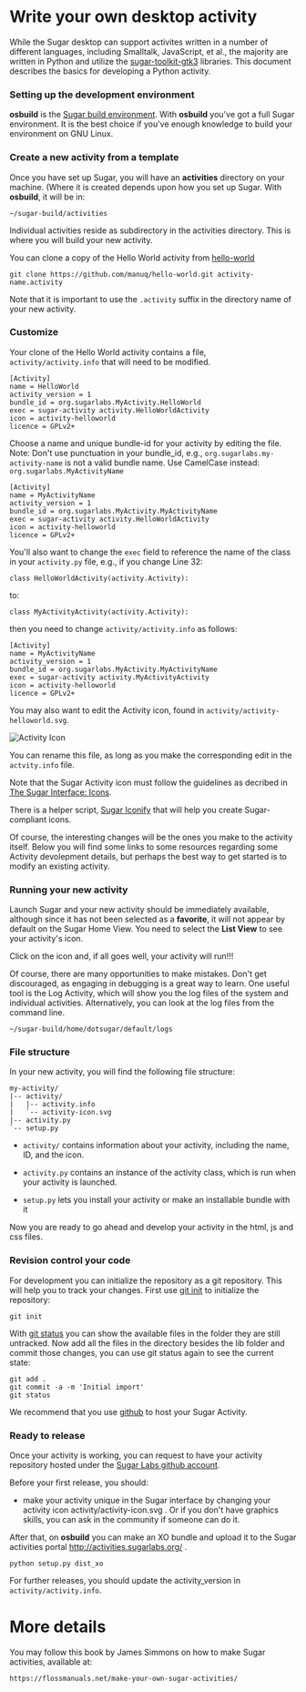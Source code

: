 Write your own desktop activity
===============================

While the Sugar desktop can support activites written in a number of
different languages, including Smalltalk, JavaScript, et al., the
majority are written in Python and utilize the
[sugar-toolkit-gtk3](https://github.com/sugarlabs/sugar-toolkit-gtk3)
libraries. This document describes the basics for developing a Python
activity.

### Setting up the development environment

**osbuild** is the [Sugar build environment](dev-environment.md.html).
With **osbuild** you've got a full Sugar environment. It is the best
choice if you've enough knowledge to build your environment on GNU
Linux.

### Create a new activity from a template 

Once you have set up Sugar, you will have an **activities** directory
on your machine. (Where it is created depends upon how you set up
Sugar. With **osbuild**, it will be in:

    ~/sugar-build/activities

Individual activities reside as subdirectory in the activities
directory. This is where you will build your new activity.

You can clone a copy of the Hello World activity from
[hello-world](https://github.com/manuq/hello-world.git)

    git clone https://github.com/manuq/hello-world.git activity-name.activity

Note that it is important to use the `.activity` suffix in the directory
name of your new activity.

### Customize

Your clone of the Hello World activity contains a file,
`activity/activity.info` that will need to be modified.

    [Activity]
    name = HelloWorld
    activity_version = 1
    bundle_id = org.sugarlabs.MyActivity.HelloWorld
    exec = sugar-activity activity.HelloWorldActivity
    icon = activity-helloworld
    licence = GPLv2+

Choose a name and unique bundle-id for your activity by editing the
file.  Note: Don't use punctuation in your bundle_id, e.g.,
`org.sugarlabs.my-activity-name` is not a valid bundle name. Use
CamelCase instead: `org.sugarlabs.MyActivityName`

    [Activity]
    name = MyActivityName
    activity_version = 1
    bundle_id = org.sugarlabs.MyActivity.MyActivityName
    exec = sugar-activity activity.HelloWorldActivity
    icon = activity-helloworld
    licence = GPLv2+

You'll also want to change the `exec` field to reference the name of
the class in your `activity.py` file, e.g., if you change Line 32:

    class HelloWorldActivity(activity.Activity):

to:

    class MyActivityActivity(activity.Activity):

then you need to change `activity/activity.info` as follows:

    [Activity]
    name = MyActivityName
    activity_version = 1
    bundle_id = org.sugarlabs.MyActivity.MyActivityName
    exec = sugar-activity activity.MyActivityActivity
    icon = activity-helloworld
    licence = GPLv2+

You may also want to edit the Activity icon, found in
`activity/activity-helloworld.svg`.

![Activity
 Icon](https://rawgit.com/manuq/hello-world/master/activity/activity-helloworld.svg
 "Activity icon")

You can rename this file, as long as you make the corresponding edit
in the `actvity.info` file.

Note that the Sugar Activity icon must follow the guidelines as
decribed in [The Sugar Interface:
Icons](https://wiki.sugarlabs.org/go/Human_Interface_Guidelines/The_Sugar_Interface/Icons).

There is a helper script, [Sugar
Iconify](https://wiki.sugarlabs.org/go/Sugar_iconify) that will help
you create Sugar-compliant icons.

Of course, the interesting changes will be the ones you make to the
activity itself. Below you will find some links to some resources
regarding some Activity devolepment details, but perhaps the best way
to get started is to modify an existing activity.

### Running your new activity

Launch Sugar and your new activity should be immediately available,
although since it has not been selected as a **favorite**, it will not
appear by default on the Sugar Home View. You need to select the
**List View** to see your activity's icon.

Click on the icon and, if all goes well, your activity will run!!!

Of course, there are many opportunities to make mistakes. Don't get
discouraged, as engaging in debugging is a great way to learn. One
useful tool is the Log Activity, which will show you the log files of
the system and individual activities. Alternatively, you can look at
the log files from the command line.

    ~/sugar-build/home/dotsugar/default/logs

### File structure

In your new activity, you will find the following file structure:

    my-activity/
    |-- activity/
    |   |-- activity.info
    |   `-- activity-icon.svg
    |-- activity.py
    `-- setup.py

* `activity/` contains information about your activity, including the
  name, ID, and the icon.

* `activity.py` contains an instance of the activity class, which is
  run when your activity is launched.

* `setup.py` lets you install your activity or make an installable
  bundle with it

Now you are ready to go ahead and develop your activity in the html,
js and css files.

### Revision control your code

For development you can initialize the repository as a git
repository. This will help you to track your changes. First use [git
init](https://www.kernel.org/pub/software/scm/git/docs/git-init.html)
to initialize the repository:

    git init

With [git
status](https://www.kernel.org/pub/software/scm/git/docs/git-status.html)
you can show the available files in the folder they are still
untracked. Now add all the files in the directory besides the lib
folder and commit those changes, you can use git status again to see
the current state:

    git add .
    git commit -a -m 'Initial import'
    git status

We recommend that you use [github](http://github.com) to host your
Sugar Activity.

### Ready to release

Once your activity is working, you can request to have
your activity repository hosted under the [Sugar Labs github
account](http://github.com/sugarlabs).

Before your first release, you should:

* make your activity unique in the Sugar interface by changing your
  activity icon activity/activity-icon.svg .  Or if you don't have
  graphics skills, you can ask in the community if someone can do it.

After that, on **osbuild** you can make an XO bundle and upload it to
the Sugar activities portal <http://activities.sugarlabs.org/> .

    python setup.py dist_xo

For further releases, you should update the activity_version in
`activity/activity.info`.

More details
============
You may follow this book by James Simmons on how to make Sugar
activities, available at:

    https://flossmanuals.net/make-your-own-sugar-activities/
